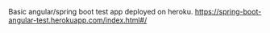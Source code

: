 Basic angular/spring boot test app deployed on heroku.
https://spring-boot-angular-test.herokuapp.com/index.html#/
